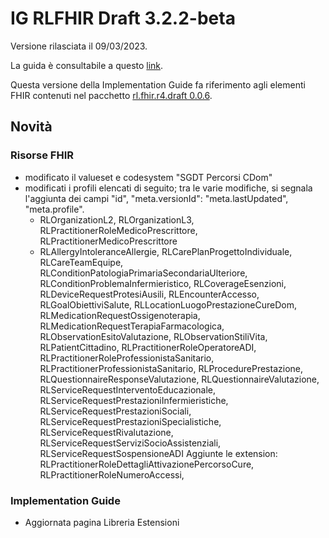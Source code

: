 # IG RLFHIR Draft 3.2.2-beta

Versione rilasciata il 09/03/2023. 

La guida è consultabile a questo [link](https://simplifier.net/guide/ig-rlfhir-draft?version=3.2.2-beta).

Questa versione della Implementation Guide fa riferimento agli elementi FHIR contenuti nel pacchetto [rl.fhir.r4.draft 0.0.6](https://simplifier.net/packages/rl.fhir.r4.draft/0.0.6).

## Novità
### Risorse FHIR
- modificato il valueset e codesystem "SGDT Percorsi CDom"
- modificati i profili elencati di seguito; tra le varie modifiche, si segnala l'aggiunta dei campi "id", "meta.versionId": "meta.lastUpdated", "meta.profile".
  - RLOrganizationL2, RLOrganizationL3, RLPractitionerRoleMedicoPrescrittore, RLPractitionerMedicoPrescrittore
  - RLAllergyIntoleranceAllergie, RLCarePlanProgettoIndividuale, RLCareTeamEquipe, RLConditionPatologiaPrimariaSecondariaUlteriore, RLConditionProblemaInfermieristico, RLCoverageEsenzioni, RLDeviceRequestProtesiAusili, RLEncounterAccesso, RLGoalObiettiviSalute, RLLocationLuogoPrestazioneCureDom, RLMedicationRequestOssigenoterapia, RLMedicationRequestTerapiaFarmacologica, RLObservationEsitoValutazione, RLObservationStiliVita, RLPatientCittadino, RLPractitionerRoleOperatoreADI, RLPractitionerRoleProfessionistaSanitario, RLPractitionerProfessionistaSanitario, RLProcedurePrestazione, RLQuestionnaireResponseValutazione, RLQuestionnaireValutazione, RLServiceRequestInterventoEducazionale, RLServiceRequestPrestazioniInfermieristiche, RLServiceRequestPrestazioniSociali, RLServiceRequestPrestazioniSpecialistiche, RLServiceRequestRivalutazione, RLServiceRequestServiziSocioAssistenziali, RLServiceRequestSospensioneADI
Aggiunte le extension: RLPractitionerRoleDettagliAttivazionePercorsoCure, RLPractitionerRoleNumeroAccessi, 

### Implementation Guide
- Aggiornata pagina Libreria Estensioni